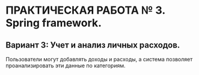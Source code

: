 # ПРАКТИЧЕСКАЯ РАБОТА № 3. Spring framework.

## Вариант 3: Учет и анализ личных расходов. 
Пользователи могут добавлять доходы и
расходы, а система позволяет проанализировать эти данные по категориям.